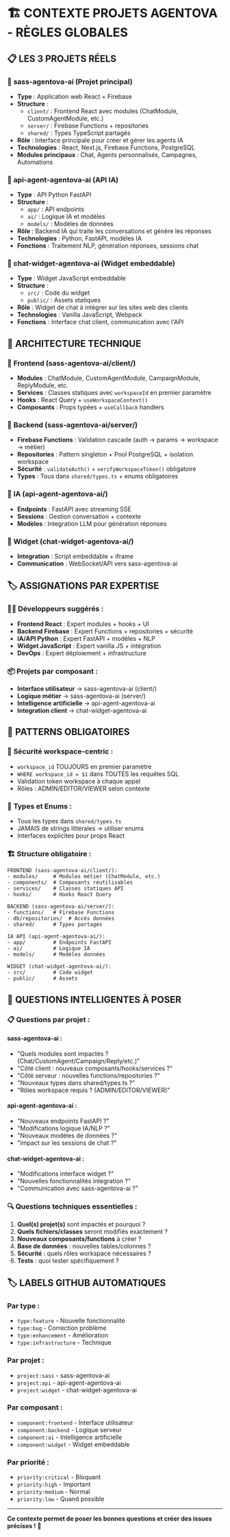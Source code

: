 # 🏗️ CONTEXTE PROJETS AGENTOVA - RÈGLES GLOBALES

## 📋 **LES 3 PROJETS RÉELS**

### 🎯 **sass-agentova-ai** (Projet principal)
- **Type** : Application web React + Firebase
- **Structure** :
  - `client/` : Frontend React avec modules (ChatModule, CustomAgentModule, etc.)
  - `server/` : Firebase Functions + repositories
  - `shared/` : Types TypeScript partagés
- **Rôle** : Interface principale pour créer et gérer les agents IA
- **Technologies** : React, Next.js, Firebase Functions, PostgreSQL
- **Modules principaux** : Chat, Agents personnalisés, Campagnes, Automations

### 🤖 **api-agent-agentova-ai** (API IA)
- **Type** : API Python FastAPI
- **Structure** :
  - `app/` : API endpoints
  - `ai/` : Logique IA et modèles
  - `models/` : Modèles de données
- **Rôle** : Backend IA qui traite les conversations et génère les réponses
- **Technologies** : Python, FastAPI, modèles IA
- **Fonctions** : Traitement NLP, génération réponses, sessions chat

### 💬 **chat-widget-agentova-ai** (Widget embeddable)
- **Type** : Widget JavaScript embeddable
- **Structure** :
  - `src/` : Code du widget
  - `public/` : Assets statiques
- **Rôle** : Widget de chat à intégrer sur les sites web des clients
- **Technologies** : Vanilla JavaScript, Webpack
- **Fonctions** : Interface chat client, communication avec l'API

## 🔧 **ARCHITECTURE TECHNIQUE**

### 🎨 **Frontend (sass-agentova-ai/client/)**
- **Modules** : ChatModule, CustomAgentModule, CampaignModule, ReplyModule, etc.
- **Services** : Classes statiques avec `workspaceId` en premier paramètre
- **Hooks** : React Query + `useWorkspaceContext()`
- **Composants** : Props typées + `useCallback` handlers

### 🔐 **Backend (sass-agentova-ai/server/)**
- **Firebase Functions** : Validation cascade (auth → params → workspace → métier)
- **Repositories** : Pattern singleton + Pool PostgreSQL + isolation workspace
- **Sécurité** : `validateAuth()` + `verifyWorkspaceToken()` obligatoire
- **Types** : Tous dans `shared/types.ts` + enums obligatoires

### 🤖 **IA (api-agent-agentova-ai/)**
- **Endpoints** : FastAPI avec streaming SSE
- **Sessions** : Gestion conversation + contexte
- **Modèles** : Integration LLM pour génération réponses

### 💬 **Widget (chat-widget-agentova-ai/)**
- **Integration** : Script embeddable + iframe
- **Communication** : WebSocket/API vers sass-agentova-ai

## 🏷️ **ASSIGNATIONS PAR EXPERTISE**

### 👨‍💻 **Développeurs suggérés** :
- **Frontend React** : Expert modules + hooks + UI
- **Backend Firebase** : Expert Functions + repositories + sécurité
- **IA/API Python** : Expert FastAPI + modèles + NLP
- **Widget JavaScript** : Expert vanilla JS + intégration
- **DevOps** : Expert déploiement + infrastructure

### 📦 **Projets par composant** :
- **Interface utilisateur** → sass-agentova-ai (client/)
- **Logique métier** → sass-agentova-ai (server/) 
- **Intelligence artificielle** → api-agent-agentova-ai
- **Integration client** → chat-widget-agentova-ai

## 🎯 **PATTERNS OBLIGATOIRES**

### 🔐 **Sécurité workspace-centric** :
- `workspace_id` TOUJOURS en premier paramètre
- `WHERE workspace_id = $1` dans TOUTES les requêtes SQL
- Validation token workspace à chaque appel
- Rôles : ADMIN/EDITOR/VIEWER selon contexte

### 📝 **Types et Enums** :
- Tous les types dans `shared/types.ts`
- JAMAIS de strings littérales → utiliser enums
- Interfaces explicites pour props React

### 🏗️ **Structure obligatoire** :
```
FRONTEND (sass-agentova-ai/client/):
- modules/     # Modules métier (ChatModule, etc.)
- components/  # Composants réutilisables
- services/    # Classes statiques API
- hooks/       # Hooks React Query

BACKEND (sass-agentova-ai/server/):
- functions/   # Firebase Functions
- db/repositories/  # Accès données
- shared/      # Types partagés

IA API (api-agent-agentova-ai/):
- app/         # Endpoints FastAPI
- ai/          # Logique IA
- models/      # Modèles données

WIDGET (chat-widget-agentova-ai/):
- src/         # Code widget
- public/      # Assets
```

## 🎯 **QUESTIONS INTELLIGENTES À POSER**

### 📋 **Questions par projet** :

#### sass-agentova-ai :
- "Quels modules sont impactés ? (Chat/CustomAgent/Campaign/Reply/etc.)"
- "Côté client : nouveaux composants/hooks/services ?"
- "Côté serveur : nouvelles functions/repositories ?"
- "Nouveaux types dans shared/types.ts ?"
- "Rôles workspace requis ? (ADMIN/EDITOR/VIEWER)"

#### api-agent-agentova-ai :
- "Nouveaux endpoints FastAPI ?"
- "Modifications logique IA/NLP ?"
- "Nouveaux modèles de données ?"
- "Impact sur les sessions de chat ?"

#### chat-widget-agentova-ai :
- "Modifications interface widget ?"
- "Nouvelles fonctionnalités integration ?"
- "Communication avec sass-agentova-ai ?"

### 🔍 **Questions techniques essentielles** :
1. **Quel(s) projet(s)** sont impactés et pourquoi ?
2. **Quels fichiers/classes** seront modifiés exactement ?
3. **Nouveaux composants/functions** à créer ?
4. **Base de données** : nouvelles tables/colonnes ?
5. **Sécurité** : quels rôles workspace nécessaires ?
6. **Tests** : quoi tester spécifiquement ?

## 🏷️ **LABELS GITHUB AUTOMATIQUES**

### Par type :
- `type:feature` - Nouvelle fonctionnalité
- `type:bug` - Correction problème
- `type:enhancement` - Amélioration
- `type:infrastructure` - Technique

### Par projet :
- `project:sass` - sass-agentova-ai
- `project:api` - api-agent-agentova-ai  
- `project:widget` - chat-widget-agentova-ai

### Par composant :
- `component:frontend` - Interface utilisateur
- `component:backend` - Logique serveur
- `component:ai` - Intelligence artificielle
- `component:widget` - Widget embeddable

### Par priorité :
- `priority:critical` - Bloquant
- `priority:high` - Important
- `priority:medium` - Normal
- `priority:low` - Quand possible

---

**Ce contexte permet de poser les bonnes questions et créer des issues précises !** 🎯
